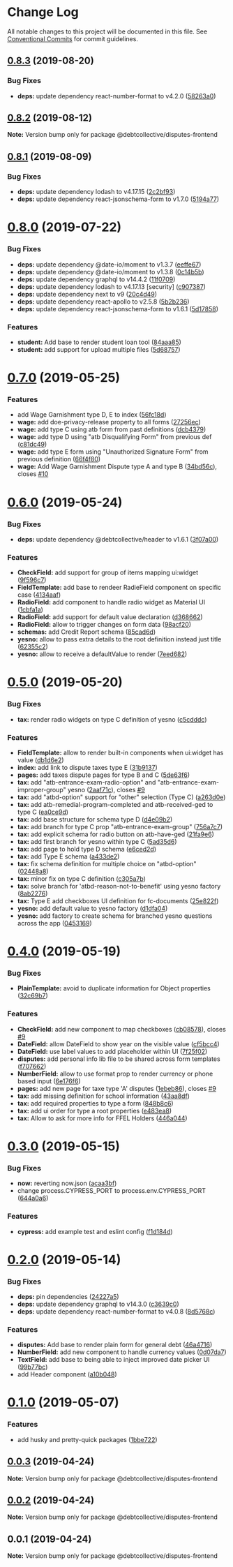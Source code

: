 # Change Log

All notable changes to this project will be documented in this file.
See [Conventional Commits](https://conventionalcommits.org) for commit guidelines.

## [0.8.3](https://github.com/debtcollective/disputes/compare/v0.8.2...v0.8.3) (2019-08-20)


### Bug Fixes

* **deps:** update dependency react-number-format to v4.2.0 ([58263a0](https://github.com/debtcollective/disputes/commit/58263a0))





## [0.8.2](https://github.com/debtcollective/disputes/compare/v0.8.1...v0.8.2) (2019-08-12)

**Note:** Version bump only for package @debtcollective/disputes-frontend





## [0.8.1](https://github.com/debtcollective/disputes/compare/v0.8.0...v0.8.1) (2019-08-09)


### Bug Fixes

* **deps:** update dependency lodash to v4.17.15 ([2c2bf93](https://github.com/debtcollective/disputes/commit/2c2bf93))
* **deps:** update dependency react-jsonschema-form to v1.7.0 ([5194a77](https://github.com/debtcollective/disputes/commit/5194a77))





# [0.8.0](https://github.com/debtcollective/disputes/compare/v0.7.0...v0.8.0) (2019-07-22)


### Bug Fixes

* **deps:** update dependency @date-io/moment to v1.3.7 ([eeffe67](https://github.com/debtcollective/disputes/commit/eeffe67))
* **deps:** update dependency @date-io/moment to v1.3.8 ([0c14b5b](https://github.com/debtcollective/disputes/commit/0c14b5b))
* **deps:** update dependency graphql to v14.4.2 ([11f0709](https://github.com/debtcollective/disputes/commit/11f0709))
* **deps:** update dependency lodash to v4.17.13 [security] ([c907387](https://github.com/debtcollective/disputes/commit/c907387))
* **deps:** update dependency next to v9 ([20c4d49](https://github.com/debtcollective/disputes/commit/20c4d49))
* **deps:** update dependency react-apollo to v2.5.8 ([5b2b236](https://github.com/debtcollective/disputes/commit/5b2b236))
* **deps:** update dependency react-jsonschema-form to v1.6.1 ([5d17858](https://github.com/debtcollective/disputes/commit/5d17858))


### Features

* **student:** Add base to render student loan tool ([84aaa85](https://github.com/debtcollective/disputes/commit/84aaa85))
* **student:** add support for upload multiple files ([5d68757](https://github.com/debtcollective/disputes/commit/5d68757))





# [0.7.0](https://github.com/debtcollective/disputes/compare/v0.6.0...v0.7.0) (2019-05-25)


### Features

* add Wage Garnishment type D, E to index ([56fc18d](https://github.com/debtcollective/disputes/commit/56fc18d))
* **wage:** add doe-privacy-release property to all forms ([27256ec](https://github.com/debtcollective/disputes/commit/27256ec))
* **wage:** add type C using atb form from past definitions ([dcb4379](https://github.com/debtcollective/disputes/commit/dcb4379))
* **wage:** add type D using "atb Disqualifying Form" from previous def ([c81dc49](https://github.com/debtcollective/disputes/commit/c81dc49))
* **wage:** add type E form using "Unauthorized Signature Form" from previous definition ([66f4f80](https://github.com/debtcollective/disputes/commit/66f4f80))
* **wage:** Add Wage Garnishment Dispute type A and type B ([34bd56c](https://github.com/debtcollective/disputes/commit/34bd56c)), closes [#10](https://github.com/debtcollective/disputes/issues/10)





# [0.6.0](https://github.com/debtcollective/disputes/compare/v0.5.0...v0.6.0) (2019-05-24)


### Bug Fixes

* **deps:** update dependency @debtcollective/header to v1.6.1 ([3f07a00](https://github.com/debtcollective/disputes/commit/3f07a00))


### Features

* **CheckField:** add support for group of items mapping ui:widget ([9f596c7](https://github.com/debtcollective/disputes/commit/9f596c7))
* **FieldTemplate:** add base to rendeer RadieField component on specific case ([4134aaf](https://github.com/debtcollective/disputes/commit/4134aaf))
* **RadioField:** add component to handle radio widget as Material UI ([1cbfa1a](https://github.com/debtcollective/disputes/commit/1cbfa1a))
* **RadioField:** add support for default value declaration ([d368662](https://github.com/debtcollective/disputes/commit/d368662))
* **RadioField:** allow to trigger changes on form data ([98acf20](https://github.com/debtcollective/disputes/commit/98acf20))
* **schemas:** add Credit Report schema ([85cad6d](https://github.com/debtcollective/disputes/commit/85cad6d))
* **yesno:** allow to pass extra details to the root definition instead just title ([62355c2](https://github.com/debtcollective/disputes/commit/62355c2))
* **yesno:** allow to receive a defaultValue to render ([7eed682](https://github.com/debtcollective/disputes/commit/7eed682))





# [0.5.0](https://github.com/debtcollective/disputes/compare/v0.4.0...v0.5.0) (2019-05-20)


### Bug Fixes

* **tax:** render radio widgets on type C definition of yesno ([c5cdddc](https://github.com/debtcollective/disputes/commit/c5cdddc))


### Features

* **FieldTemplate:** allow to render built-in components when ui:widget has value ([db1d6e2](https://github.com/debtcollective/disputes/commit/db1d6e2))
* **index:** add link to dispute taxes type E ([31b9137](https://github.com/debtcollective/disputes/commit/31b9137))
* **pages:** add taxes dispute pages for type B and C ([5de63f6](https://github.com/debtcollective/disputes/commit/5de63f6))
* **tax:** add "atb-entrance-exam-radio-option" and "atb-entrance-exam-improper-group" yesno ([2aaf71c](https://github.com/debtcollective/disputes/commit/2aaf71c)), closes [#9](https://github.com/debtcollective/disputes/issues/9)
* **tax:** add "atbd-option" support for "other" selection (Type C) ([a263d0e](https://github.com/debtcollective/disputes/commit/a263d0e))
* **tax:** add atb-remedial-program-completed and atb-received-ged to type C ([ea0ce9d](https://github.com/debtcollective/disputes/commit/ea0ce9d))
* **tax:** add base structure for schema type D ([d4e09b2](https://github.com/debtcollective/disputes/commit/d4e09b2))
* **tax:** add branch for type C prop "atb-entrance-exam-group" ([756a7c7](https://github.com/debtcollective/disputes/commit/756a7c7))
* **tax:** add explicit schema for radio button on atb-have-ged ([21fa9e6](https://github.com/debtcollective/disputes/commit/21fa9e6))
* **tax:** add first branch for yesno within type C ([5ad35d6](https://github.com/debtcollective/disputes/commit/5ad35d6))
* **tax:** add page to hold type D schema ([e6ced2d](https://github.com/debtcollective/disputes/commit/e6ced2d))
* **tax:** add Type E schema ([a433de2](https://github.com/debtcollective/disputes/commit/a433de2))
* **tax:** fix schema definition for multiple choice on "atbd-option" ([02448a8](https://github.com/debtcollective/disputes/commit/02448a8))
* **tax:** minor fix on type C definition ([c305a7b](https://github.com/debtcollective/disputes/commit/c305a7b))
* **tax:** solve branch for 'atbd-reason-not-to-benefit' using yesno factory ([8ab2276](https://github.com/debtcollective/disputes/commit/8ab2276))
* **tax:** Type E add checkboxes UI definition for fc-documents ([25e822f](https://github.com/debtcollective/disputes/commit/25e822f))
* **yesno:** add default value to yesno factory ([d1dfa04](https://github.com/debtcollective/disputes/commit/d1dfa04))
* **yesno:** add factory to create schema for branched yesno questions across the app ([0453169](https://github.com/debtcollective/disputes/commit/0453169))





# [0.4.0](https://github.com/debtcollective/disputes/compare/v0.3.0...v0.4.0) (2019-05-19)


### Bug Fixes

* **PlainTemplate:** avoid to duplicate information for Object properties ([32c69b7](https://github.com/debtcollective/disputes/commit/32c69b7))


### Features

* **CheckField:** add new component to map checkboxes ([cb08578](https://github.com/debtcollective/disputes/commit/cb08578)), closes [#9](https://github.com/debtcollective/disputes/issues/9)
* **DateField:** allow DateField to show year on the visible value ([cf5bcc4](https://github.com/debtcollective/disputes/commit/cf5bcc4))
* **DateField:** use label values to add placeholder within UI ([7f25f02](https://github.com/debtcollective/disputes/commit/7f25f02))
* **disputes:** add personal info lib file to be shared across form templates ([f707662](https://github.com/debtcollective/disputes/commit/f707662))
* **NumberField:** allow to use format prop to render currency or phone based input ([6e176f6](https://github.com/debtcollective/disputes/commit/6e176f6))
* **pages:** add new page for taxe type 'A' disputes ([1ebeb86](https://github.com/debtcollective/disputes/commit/1ebeb86)), closes [#9](https://github.com/debtcollective/disputes/issues/9)
* **tax:** add missing definition for school information ([43aa8df](https://github.com/debtcollective/disputes/commit/43aa8df))
* **tax:** add required properties to type a form ([848b8c6](https://github.com/debtcollective/disputes/commit/848b8c6))
* **tax:** add ui order for type a root properties ([e483ea8](https://github.com/debtcollective/disputes/commit/e483ea8))
* **tax:** Allow to ask for more info for FFEL Holders ([446a044](https://github.com/debtcollective/disputes/commit/446a044))





# [0.3.0](https://github.com/debtcollective/disputes/compare/v0.2.0...v0.3.0) (2019-05-15)


### Bug Fixes

* **now:** reverting now.json ([acaa3bf](https://github.com/debtcollective/disputes/commit/acaa3bf))
* change process.CYPRESS_PORT to process.env.CYPRESS_PORT ([644a0a6](https://github.com/debtcollective/disputes/commit/644a0a6))


### Features

* **cypress:** add example test and eslint config ([f1d184d](https://github.com/debtcollective/disputes/commit/f1d184d))





# [0.2.0](https://github.com/debtcollective/disputes/compare/v0.1.0...v0.2.0) (2019-05-14)


### Bug Fixes

* **deps:** pin dependencies ([24227a5](https://github.com/debtcollective/disputes/commit/24227a5))
* **deps:** update dependency graphql to v14.3.0 ([c3639c0](https://github.com/debtcollective/disputes/commit/c3639c0))
* **deps:** update dependency react-number-format to v4.0.8 ([8d5768c](https://github.com/debtcollective/disputes/commit/8d5768c))


### Features

* **disputes:** Add base to render plain form for general debt ([46a4716](https://github.com/debtcollective/disputes/commit/46a4716))
* **NumberField:** add new component to handle currency values ([0d07da7](https://github.com/debtcollective/disputes/commit/0d07da7))
* **TextField:** add base to being able to inject improved date picker UI ([99b77bc](https://github.com/debtcollective/disputes/commit/99b77bc))
* add Header component ([a10b048](https://github.com/debtcollective/disputes/commit/a10b048))





# [0.1.0](https://github.com/debtcollective/disputes/compare/v0.0.3...v0.1.0) (2019-05-07)


### Features

* add husky and pretty-quick packages ([1bbe722](https://github.com/debtcollective/disputes/commit/1bbe722))





## [0.0.3](https://github.com/debtcollective/disputes/compare/v0.0.2...v0.0.3) (2019-04-24)

**Note:** Version bump only for package @debtcollective/disputes-frontend





## [0.0.2](https://github.com/debtcollective/disputes/compare/v0.0.1...v0.0.2) (2019-04-24)

**Note:** Version bump only for package @debtcollective/disputes-frontend





## 0.0.1 (2019-04-24)

**Note:** Version bump only for package @debtcollective/disputes-frontend

